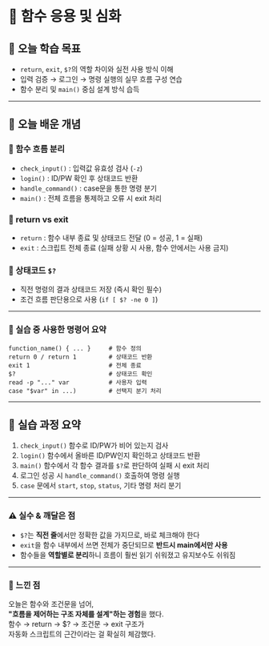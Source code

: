 # 📘 함수 응용 및 심화

## 🎯 오늘 학습 목표
- `return`, `exit`, `$?`의 역할 차이와 실전 사용 방식 이해
- 입력 검증 → 로그인 → 명령 실행의 실무 흐름 구성 연습
- 함수 분리 및 `main()` 중심 설계 방식 습득

---

## 🧠 오늘 배운 개념

### 🔹 함수 흐름 분리
- `check_input()` : 입력값 유효성 검사 (`-z`)
- `login()` : ID/PW 확인 후 상태코드 반환
- `handle_command()` : case문을 통한 명령 분기
- `main()` : 전체 흐름을 통제하고 오류 시 exit 처리

### 🔹 return vs exit
- `return` : 함수 내부 종료 및 상태코드 전달 (0 = 성공, 1 = 실패)
- `exit` : 스크립트 전체 종료 (실패 상황 시 사용, 함수 안에서는 사용 금지)

### 🔹 상태코드 `$?`
- 직전 명령의 결과 상태코드 저장 (즉시 확인 필수)
- 조건 흐름 판단용으로 사용 (`if [ $? -ne 0 ]`)

---

### 🔹 실습 중 사용한 명령어 요약

```
function_name() { ... }     # 함수 정의
return 0 / return 1         # 상태코드 반환
exit 1                      # 전체 종료
$?                          # 상태코드 확인
read -p "..." var           # 사용자 입력
case "$var" in ...)         # 선택지 분기 처리
```

---

## 🧪 실습 과정 요약
1. `check_input()` 함수로 ID/PW가 비어 있는지 검사  
2. `login()` 함수에서 올바른 ID/PW인지 확인하고 상태코드 반환  
3. `main()` 함수에서 각 함수 결과를 `$?`로 판단하여 실패 시 exit 처리  
4. 로그인 성공 시 `handle_command()` 호출하여 명령 실행  
5. `case` 문에서 `start`, `stop`, `status`, 기타 명령 처리 분기

---

### ⚠️ 실수 & 깨달은 점
- `$?`는 **직전 줄**에서만 정확한 값을 가지므로, 바로 체크해야 한다  
- `exit`을 함수 내부에서 쓰면 전체가 중단되므로 **반드시 main에서만 사용**  
- 함수들을 **역할별로 분리**하니 흐름이 훨씬 읽기 쉬워졌고 유지보수도 쉬워짐

---

### 💭 느낀 점  
오늘은 함수와 조건문을 넘어,  
**"흐름을 제어하는 구조 자체를 설계"하는 경험**을 했다.  
함수 → return → $? → 조건문 → exit 구조가  
자동화 스크립트의 근간이라는 걸 확실히 체감했다. 



